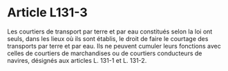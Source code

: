 # Article L131-3

Les courtiers de transport par terre et par eau constitués selon la loi ont seuls, dans les lieux où ils sont établis, le droit de faire le courtage des transports par terre et par eau. Ils ne peuvent cumuler leurs fonctions avec celles de courtiers de marchandises ou de courtiers conducteurs de navires, désignés aux articles L. 131-1 et L. 131-2.